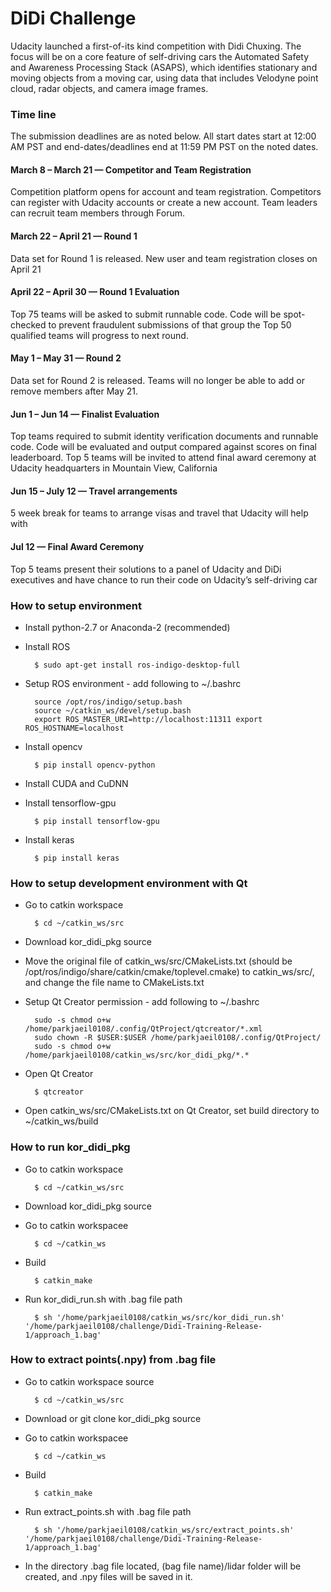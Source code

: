 # DiDi Challenge

Udacity launched a first-of-its kind competition with Didi Chuxing. The focus will be on a core feature of self-driving cars the Automated Safety and Awareness Processing Stack (ASAPS), which identifies stationary and moving objects from a moving car, using data that includes Velodyne point cloud, radar objects, and camera image frames.

### Time line

The submission deadlines are as noted below. All start dates start at 12:00 AM PST and end-dates/deadlines end at 11:59 PM PST on the noted dates.

#### March 8 – March 21 — Competitor and Team Registration

Competition platform opens for account and team registration. Competitors can register with Udacity accounts or create a new account. Team leaders can recruit team members through Forum.

#### March 22 – April 21 — Round 1

Data set for Round 1 is released. New user and team registration closes on April 21

#### April 22 – April 30 — Round 1 Evaluation

Top 75 teams will be asked to submit runnable code. Code will be spot-checked to prevent fraudulent submissions of that group the Top 50 qualified teams will progress to next round.

#### May 1 – May 31 — Round 2

Data set for Round 2 is released. Teams will no longer be able to add or remove members after May 21.

#### Jun 1 – Jun 14 — Finalist Evaluation

Top teams required to submit identity verification documents and runnable code. Code will be evaluated and output compared against scores on final leaderboard. Top 5 teams will be invited to attend final award ceremony at Udacity headquarters in Mountain View, California

#### Jun 15 – July 12 — Travel arrangements

5 week break for teams to arrange visas and travel that Udacity will help with

#### Jul 12 — Final Award Ceremony

Top 5 teams present their solutions to a panel of Udacity and DiDi executives and have chance to run their code on Udacity’s self-driving car

### How to setup environment
* Install python-2.7 or Anaconda-2 (recommended)
* Install ROS

        $ sudo apt-get install ros-indigo-desktop-full

* Setup ROS environment - add following to ~/.bashrc

        source /opt/ros/indigo/setup.bash
		source ~/catkin_ws/devel/setup.bash
		export ROS_MASTER_URI=http://localhost:11311 export ROS_HOSTNAME=localhost

* Install opencv

        $ pip install opencv-python

* Install CUDA and CuDNN
* Install tensorflow-gpu

        $ pip install tensorflow-gpu

* Install keras

        $ pip install keras

### How to setup development environment with Qt
* Go to catkin workspace

        $ cd ~/catkin_ws/src

* Download kor_didi_pkg source
* Move the original file of catkin_ws/src/CMakeLists.txt (should be /opt/ros/indigo/share/catkin/cmake/toplevel.cmake) to catkin_ws/src/, and change the file name to CMakeLists.txt
* Setup Qt Creator permission - add following to ~/.bashrc

        sudo -s chmod o+w /home/parkjaeil0108/.config/QtProject/qtcreator/*.xml
        sudo chown -R $USER:$USER /home/parkjaeil0108/.config/QtProject/
        sudo -s chmod o+w /home/parkjaeil0108/catkin_ws/src/kor_didi_pkg/*.*

* Open Qt Creator

        $ qtcreator

* Open catkin_ws/src/CMakeLists.txt on Qt Creator, set build directory to ~/catkin_ws/build

### How to run kor_didi_pkg
* Go to catkin workspace

        $ cd ~/catkin_ws/src

* Download kor_didi_pkg source

* Go to catkin workspacee

        $ cd ~/catkin_ws
* Build

        $ catkin_make

* Run kor_didi_run.sh with .bag file path

        $ sh '/home/parkjaeil0108/catkin_ws/src/kor_didi_run.sh' '/home/parkjaeil0108/challenge/Didi-Training-Release-1/approach_1.bag'

### How to extract points(.npy) from .bag file
* Go to catkin workspace source

        $ cd ~/catkin_ws/src

* Download or git clone kor_didi_pkg source

* Go to catkin workspacee

        $ cd ~/catkin_ws
        
* Build

        $ catkin_make

* Run extract_points.sh with .bag file path

        $ sh '/home/parkjaeil0108/catkin_ws/src/extract_points.sh' '/home/parkjaeil0108/challenge/Didi-Training-Release-1/approach_1.bag'

* In the directory .bag file located, (bag file name)/lidar folder will be created, and .npy files will be saved in it.
